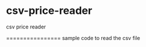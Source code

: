 csv-price-reader
================

csv price reader

================
sample code to read the csv file
